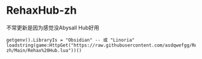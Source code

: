# RehaxHub-zh
不常更新是因为感觉没Abysall Hub好用
~~~luau
getgenv().LibraryIs = "Obsidian" -- 或 "Linoria"
loadstring(game:HttpGet("https://raw.githubusercontent.com/asdqwefgg/RehaxHub-zh/Main/Rehax%20Hub.lua"))()
~~~